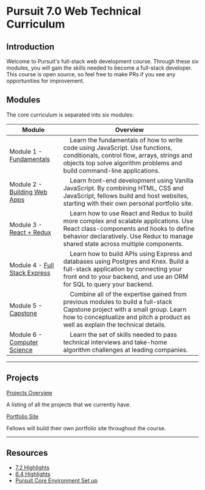 # Pursuit 7.0 Web Technical Curriculum

## Introduction

Welcome to Pursuit's full-stack web development course. Through these six modules, you will gain the skills needed to become a full-stack developer. This course is open source, so feel free to make PRs if you see any opportunities for improvement.

## Modules

The core curriculum is separated into six modules:

| Module                                                                                      | Overview                                                                                                                                                                                                                                 |
| ------------------------------------------------------------------------------------------- | ---------------------------------------------------------------------------------------------------------------------------------------------------------------------------------------------------------------------------------------- |
| Module 1 - [Fundamentals](./fundamentals/README.md)                                         | &nbsp;&nbsp;&nbsp; Learn the fundamentals of how to write code using JavaScript. Use functions, conditionals, control flow, arrays, strings and objects top solve algorithm problems and build command-line applications.                |
| Module 2 - [Building Web Apps](./html_css_dom/README.md)                                    | &nbsp;&nbsp;&nbsp; Learn front-end development using Vanilla JavaScript. By combining HTML, CSS and JavaScript, fellows build and host websites, starting with their own personal portfolio site.                                        |
| Module 3 - [React + Redux](./react/README.md)                                               | &nbsp;&nbsp;&nbsp; Learn how to use React and Redux to build more complex and scalable applications. Use React class-components and hooks to define behavior declaratively. Use Redux to manage shared state across multiple components. |
| Module 4 - [Full Stack Express](./full_stack_express/README.md)                             | &nbsp;&nbsp;&nbsp; Learn how to build APIs using Express and databases using Postgres and Knex. Build a full-stack application by connecting your front end to your backend, and use an ORM for SQL to query your backend.               |
| Module 5 - [Capstone](https://github.com/joinpursuit/Pursuit-Core-Web/tree/master/capstone) | &nbsp;&nbsp;&nbsp; Combine all of the expertise gained from previous modules to build a full-stack Capstone project with a small group. Learn how to conceptualize and pitch a product as well as explain the technical details.         |
| Module 6 - [Computer Science](https://github.com/joinpursuit/data-structures-&-algorithms)  | &nbsp;&nbsp;&nbsp; Learn the set of skills needed to pass technical interviews and take-home algorithm challenges at leading companies.                                                                                                  |

---

## Projects

[Projects Overview](./projects/README.md)

A listing of all the projects that we currently have.

[Portfolio Site](./projects/Portfolio.md)

Fellows will build their own portfolio site throughout the course.

---

## Resources

- [7.2 Highlights](https://docs.google.com/document/d/1bw44_qE6L4qfTCJPUZGb4L7jdQmieFvB98BaeoaBQIM/edit?ts=5fc7ef09)
- [6.4 Highlights](https://docs.google.com/document/d/1vJQab8Jx7ehoMPw2nqG7cQNvErjvZQOyLAcbVnPB6CI/edit?ts=5db755ed)
- [Pursuit Core Environment Set up](https://github.com/joinpursuit/Pursuit-Core-Web/blob/master/fundamentals/local_environment/README.md)
